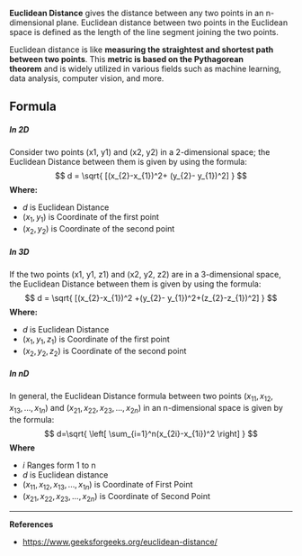 **Euclidean Distance** gives the distance between any two points in an n-dimensional plane. Euclidean distance between two points in the Euclidean space is defined as the length of the line segment joining the two points.

Euclidean distance is like **measuring the straightest and shortest path between two points**. This **metric is based on the Pythagorean theorem** and is widely utilized in various fields such as machine learning, data analysis, computer vision, and more.
## Formula
##### In 2D
Consider two points (x1, y1) and (x2, y2) in a 2-dimensional space; the Euclidean Distance between them is given by using the formula:
$$
d = \sqrt{ [(x_{2}-x_{1})^2+ (y_{2}- y_{1})^2] }
$$
**Where:**
- $d$ is Euclidean Distance
- $(x_{1},y_{1})$ is Coordinate of the first point
- $(x_{2},y_{2})$ is Coordinate of the second point 
##### In 3D
If the two points (x1, y1, z1) and (x2, y2, z2) are in a 3-dimensional space, the Euclidean Distance between them is given by using the formula:
$$
d = \sqrt{ [(x_{2}-x_{1})^2 +(y_{2}- y_{1})^2+(z_{2}-z_{1})^2] }
$$
**Where:**
- $d$ is Euclidean Distance
- $(x_{1},y_{1},z_{1})$ is Coordinate of the first point
- $(x_{2},y_{2}, z_{2})$ is Coordinate of the second point 
##### In nD
In general, the Euclidean Distance formula between two points $(x_{11},x_{12}, x_{13},\dots, x_{1n})$ and $(x_{21}, x_{22}, x_{23},\dots, x_{2n})$ in an n-dimensional space is given by the formula:
$$
d=\sqrt{ \left[ \sum_{i=1}^n(x_{2i}-x_{1i})^2 \right] }
$$
**Where**
- $i$ Ranges form 1 to n
- $d$ is Euclidean distance
- $(x_{11}, x_{12}, x_{13},\dots, x_{1n})$ is Coordinate of First Point
- $(x_{21}, x_{22}, x_{23},\dots, x_{2n})$ is Coordinate of Second Point

---
**References**
- https://www.geeksforgeeks.org/euclidean-distance/